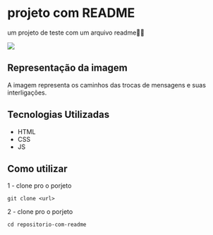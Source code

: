 # projeto com README
um projeto de teste com um arquivo readme🐱‍🏍

<img src="dicas-gif-email-1200.webp">


## Representação da imagem
A imagem representa os caminhos das trocas de mensagens e suas interligações.

## Tecnologias Utilizadas

- HTML
- CSS
- JS

## Como utilizar

1 - clone pro o porjeto

```
git clone <url>
```

2 - clone pro o porjeto

```
cd repositorio-com-readme
```
